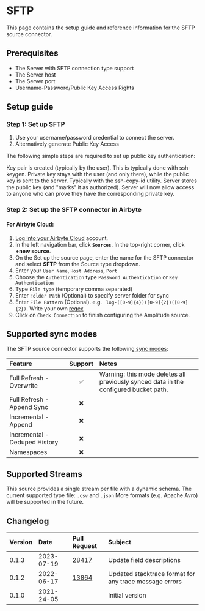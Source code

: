 # SFTP
This page contains the setup guide and reference information for the SFTP source connector.

## Prerequisites

* The Server with SFTP connection type support
* The Server host
* The Server port
* Username-Password/Public Key Access Rights

## Setup guide
### Step 1: Set up SFTP 
1. Use your username/password credential to connect the server.
2. Alternatively generate Public Key Access

The following simple steps are required to set up public key authentication:

Key pair is created (typically by the user). This is typically done with ssh-keygen.
Private key stays with the user (and only there), while the public key is sent to the server. Typically with the ssh-copy-id utility.
Server stores the public key (and "marks" it as authorized).
Server will now allow access to anyone who can prove they have the corresponding private key.

### Step 2: Set up the SFTP connector in Airbyte

#### For Airbyte Cloud:

1. [Log into your Airbyte Cloud](https://cloud.airbyte.com/workspaces) account.
2. In the left navigation bar, click **`Sources`**. In the top-right corner, click **+new source**.
3. On the Set up the source page, enter the name for the SFTP connector and select **SFTP** from the Source type dropdown.
4. Enter your `User Name`, `Host Address`, `Port`
5. Choose the `Authentication` type `Password Authentication` or `Key Authentication`
6. Type `File type` (temporary comma separated)
7. Enter `Folder Path` (Optional) to specify server folder for sync
8. Enter `File Pattern` (Optional). e.g. ` log-([0-9]{4})([0-9]{2})([0-9]{2})`. Write your own [regex](https://www.tutorialspoint.com/java/java_regular_expressions.htm)    
9. Click on `Check Connection` to finish configuring the Amplitude source.

## Supported sync modes

The SFTP source connector supports the following[ sync modes](https://docs.airbyte.com/cloud/core-concepts#connection-sync-modes):

| Feature                       | Support | Notes                                                                                |
|:------------------------------|:-------:|:-------------------------------------------------------------------------------------|
| Full Refresh - Overwrite      |    ✅    | Warning: this mode deletes all previously synced data in the configured bucket path. |
| Full Refresh - Append Sync    |    ❌    |                                                                                      |
| Incremental - Append          |    ❌    |                                                                                      |
| Incremental - Deduped History |    ❌    |                                                                                      |
| Namespaces                    |    ❌    |                                                                                      |




## Supported Streams

This source provides a single stream per file with a dynamic schema. The current supported type file: `.csv` and `.json`
More formats \(e.g. Apache Avro\) will be supported in the future.

## Changelog

| Version | Date       | Pull Request | Subject         |
|:--------|:-----------|:-------------|:----------------|
| 0.1.3 | 2023-07-19 | [28417](https://github.com/airbytehq/airbyte/pull/28417) | Update field descriptions | 
| 0.1.2 | 2022-06-17 | [13864](https://github.com/airbytehq/airbyte/pull/13864) | Updated stacktrace format for any trace message errors |
| 0.1.0   | 2021-24-05 |              | Initial version |
